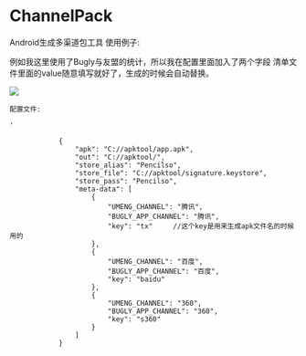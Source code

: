 # ChannelPack
Android生成多渠道包工具  使用例子:

例如我这里使用了Bugly与友盟的统计，所以我在配置里面加入了两个字段 清单文件里面的value随意填写就好了，生成的时候会自动替换。

![](http://i.imgur.com/vLHYYkJ.png)
	

    配置文件:
    
    '
    
                {
                    "apk": "C://apktool/app.apk",
                    "out": "C://apktool/",
                    "store_alias": "Pencilso",
                    "store_file": "C://apktool/signature.keystore",
                    "store_pass": "Pencilso",
                    "meta-data": [
                        {
                            "UMENG_CHANNEL": "腾讯",
                            "BUGLY_APP_CHANNEL": "腾讯",
                            "key": "tx"		//这个key是用来生成apk文件名的时候用的
                        },
                        {
                            "UMENG_CHANNEL": "百度",
                            "BUGLY_APP_CHANNEL": "百度",
                            "key": "baidu"
                        },
                        {
                            "UMENG_CHANNEL": "360",
                            "BUGLY_APP_CHANNEL": "360",
                            "key": "s360"
                        }
                    ]
                }

